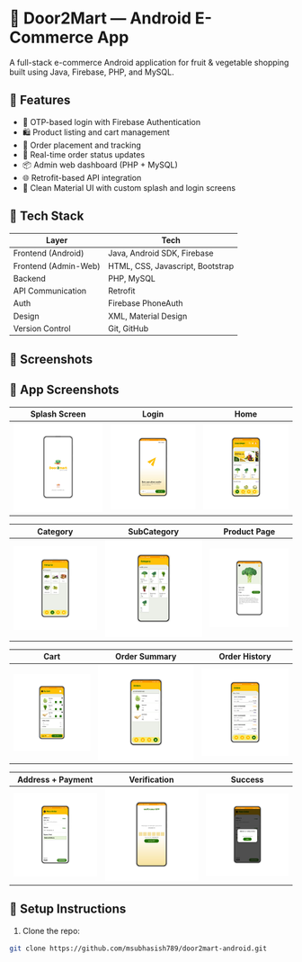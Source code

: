 # 🛒 Door2Mart — Android E-Commerce App

A full-stack e-commerce Android application for fruit & vegetable shopping built using Java, Firebase, PHP, and MySQL.

## 📱 Features

- 🔐 OTP-based login with Firebase Authentication
- 🛍 Product listing and cart management
- 🧾 Order placement and tracking
- 🚚 Real-time order status updates
- 📦 Admin web dashboard (PHP + MySQL)
- 🌐 Retrofit-based API integration
- 🎨 Clean Material UI with custom splash and login screens

## 🔧 Tech Stack

| Layer            | Tech |
|------------------|------|
| Frontend (Android) | Java, Android SDK, Firebase |
| Frontend (Admin-Web) | HTML, CSS, Javascript, Bootstrap |
| Backend           | PHP, MySQL |
| API Communication | Retrofit |
| Auth              | Firebase PhoneAuth |
| Design            | XML, Material Design |
| Version Control   | Git, GitHub |

## 📸 Screenshots

## 📱 App Screenshots

| Splash Screen | Login | Home |
|---------------|-------|------|
| ![Splash](screens/splash_screen.png) | ![Login](screens/Login.png) | ![Home](screens/Home.png) |

| Category | SubCategory | Product Page |
|----------|-------------|--------------|
| ![Category](screens/Category.png) | ![SubCategory](screens/subCategory.png) | ![Product Page](screens/Product%20Page.png) |

| Cart | Order Summary | Order History |
|------|----------------|----------------|
| ![Cart](screens/Cart.png) | ![Order Details](screens/orderDetails.png) | ![Order History](screens/orderHistory.png) |

| Address + Payment | Verification | Success |
|-------------------|-------------|---------|
| ![Payment](screens/orderAddressPayment.png) | ![Verification](screens/verification.png) | ![Success](screens/Succesfull%20Order.png) |



## 🚀 Setup Instructions

1. Clone the repo:
```bash
git clone https://github.com/msubhasish789/door2mart-android.git
